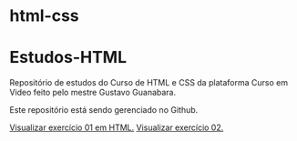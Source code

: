 # html-css
# Estudos-HTML

Repositório de estudos do Curso de HTML e CSS da plataforma Curso em Video feito pelo mestre Gustavo Guanabara.

Este repositório está sendo gerenciado no Github.

<a href="https://miguelsantosdev.github.io/Estudos-HTML/Exercicios CeV/ex001/indexCeV.html">Visualizar exercício 01 em HTML.</a>
<a href="https://miguelsantosdev.github.io/Estudos-HTML/Exercicios%20CeV/ex002/indexcev002.html">Visualizar exercício 02.</a>

